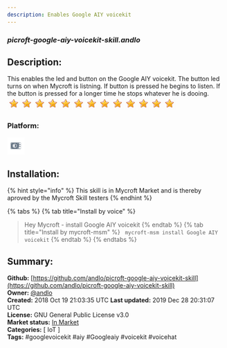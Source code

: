 ```yaml
---
description: Enables Google AIY voicekit
---
```


### _picroft-google-aiy-voicekit-skill.andlo_  
## Description:  
This enables the led and button on the Google AIY voicekit.
The button led turns on when Mycroft is listning. If button is pressed he begins to listen. If the button is pressed for a longer time he stops whatever he is dooing.  
![](../.gitbook/assets/star.png)![](../.gitbook/assets/star.png)![](../.gitbook/assets/star.png)![](../.gitbook/assets/star.png)![](../.gitbook/assets/star.png)![](../.gitbook/assets/star.png)![](../.gitbook/assets/star.png)![](../.gitbook/assets/star.png)![](../.gitbook/assets/star.png)![](../.gitbook/assets/star.png)![](../.gitbook/assets/star.png)![](../.gitbook/assets/star.png)![](../.gitbook/assets/star.png)  
### Platform:  
 ![Picroft](../.gitbook/assets/picroft-icon.png)   
## Installation:  
{% hint style="info" %}
This skill is in Mycroft Market and is thereby aproved by the Mycroft Skill testers
{% endhint %}
    
{% tabs %}
{% tab title="Install by voice" %}
> Hey Mycroft - install Google AIY voicekit
{% endtab %}
  {% tab title="Install by mycroft-msm" %}
``` mycroft-msm install Google AIY voicekit```
{% endtab %}
  {% endtabs %}
    
## Summary:  
**Github:** [https://github.com/andlo/picroft-google-aiy-voicekit-skill](https://github.com/andlo/picroft-google-aiy-voicekit-skill)  
**Owner:** [@andlo](https://github.com/andlo)  
**Created:** 2018 Oct 19 21:03:35 UTC  **Last updated:** 2019 Dec 28 20:31:07 UTC  
**License:** GNU General Public License v3.0  
**Market status:** [In Market](https://market.mycroft.ai/skill/picroft-google-aiy-voicekit)  
**Categories:** [ IoT ]   
**Tags:** \#googlevoicekit \#aiy \#Googleaiy \#voicekit \#voicehat   
